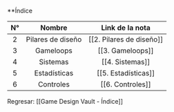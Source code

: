 
**Índice

| N°  |      Nombre       |     Link de la nota      |
| :-: | :---------------: | :----------------------: |
|  2  | Pilares de diseño | [[2. Pilares de diseño]] |
|  3  |     Gameloops     |     [[3. Gameloops]]     |
|  4  |     Sistemas      | [[4. Sistemas]] |
|  5  |   Estadísticas    |   [[5. Estadísticas]]    |
|  6  |     Controles     |     [[6. Controles]]     |

Regresar: [[Game Design Vault - Índice]]